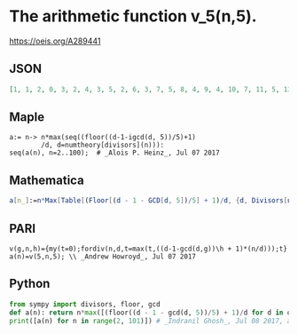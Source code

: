 # The arithmetic function v\_5\(n,5\)\.
https://oeis.org/A289441
## JSON
```JSON
[1, 1, 2, 0, 3, 2, 4, 3, 5, 2, 6, 3, 7, 5, 8, 4, 9, 4, 10, 7, 11, 5, 12, 4, 13, 9, 14, 6, 15, 6, 16, 11, 17, 10, 18, 8, 19, 13, 20, 8, 21, 9, 22, 15, 23, 10, 24, 14, 25, 17, 26, 11, 27, 10, 28, 19, 29, 12, 30, 12, 31, 21, 32, 15, 33, 14, 34, 23, 35]
```
## Maple
```Maple
a:= n-> n*max(seq((floor((d-1-igcd(d, 5))/5)+1)
        /d, d=numtheory[divisors](n))):
seq(a(n), n=2..100);  # _Alois P. Heinz_, Jul 07 2017
```
## Mathematica
```Mathematica
a[n_]:=n*Max[Table[(Floor[(d - 1 - GCD[d, 5])/5] + 1)/d, {d, Divisors[n]}]]; Table[a[n], {n, 2, 100}] (* _Indranil Ghosh_, Jul 08 2017, after Maple code *)
```
## PARI
```PARI
v(g,n,h)={my(t=0);fordiv(n,d,t=max(t,((d-1-gcd(d,g))\h + 1)*(n/d)));t}
a(n)=v(5,n,5); \\ _Andrew Howroyd_, Jul 07 2017
```
## Python
```Python
from sympy import divisors, floor, gcd
def a(n): return n*max([(floor((d - 1 - gcd(d, 5))/5) + 1)/d for d in divisors(n)])
print([a(n) for n in range(2, 101)]) # _Indranil Ghosh_, Jul 08 2017, after Maple code
```

